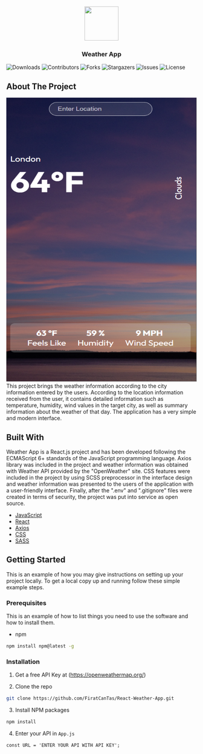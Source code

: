 <br/>
<p align="center">
    <a href="(https://react.dev/)">
    <img src="https://static.wikia.nocookie.net/ipod/images/d/d6/Weather_iOS_15.png/revision/latest?cb=20220611140027" width="90" height="90">
  </a>
  <h3 align="center">Weather App</h3>
</p>

![Downloads](https://img.shields.io/github/downloads/FiratCanTas/React-Weather-App/total) ![Contributors](https://img.shields.io/github/contributors/FiratCanTas/React-Weather-App?color=dark-green) ![Forks](https://img.shields.io/github/forks/FiratCanTas/React-Weather-App?style=social) ![Stargazers](https://img.shields.io/github/stars/FiratCanTas/React-Weather-App?style=social) ![Issues](https://img.shields.io/github/issues/FiratCanTas/React-Weather-App) ![License](https://img.shields.io/github/license/FiratCanTas/React-Weather-App) 

## About The Project
<img src="src/assets/weather-app-interface.png" alt="app-interface" width="530" height="750"/>
This project brings the weather information according to the city information entered by the users. According to the location information received from the user, it contains detailed information such as temperature, humidity, wind values in the target city, as well as summary information about the weather of that day. The application has a very simple and modern interface.

## Built With

Weather App is a React.js project and has been developed following the ECMAScript 6+ standards of the JavaScript programming language. Axios library was included in the project and weather information was obtained with Weather API provided by the "OpenWeather" site. CSS features were included in the project by using SCSS preprocessor in the interface design and weather information was presented to the users of the application with a user-friendly interface. Finally, after the ".env" and ".gitignore" files were created in terms of security, the project was put into service as open source.

* [JavaScript](https://www.w3schools.com/js/)
* [React ](https://react.dev/)
* [Axios](https://axios-http.com/docs/intro)
* [CSS](https://developer.mozilla.org/en-US/docs/Web/CSS)
* [SASS](https://sass-lang.com/)

## Getting Started

This is an example of how you may give instructions on setting up your project locally.
To get a local copy up and running follow these simple example steps.

### Prerequisites

This is an example of how to list things you need to use the software and how to install them.

* npm

```sh
npm install npm@latest -g
```

### Installation

1. Get a free API Key at (https://openweathermap.org/)

2. Clone the repo

```sh
git clone https://github.com/FiratCanTas/React-Weather-App.git
```

3. Install NPM packages

```sh
npm install
```

4. Enter your API in `App.js`

```JS
const URL = 'ENTER YOUR API WITH API KEY';
```
